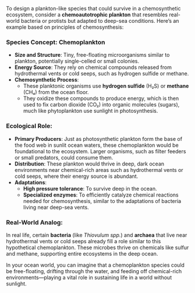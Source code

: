 To design a plankton-like species that could survive in a chemosynthetic ecosystem, consider a **chemoautotrophic plankton** that resembles real-world bacteria or protists but adapted to deep-sea conditions. Here’s an example based on principles of chemosynthesis:

### **Species Concept: Chemoplankton**
- **Size and Structure**: Tiny, free-floating microorganisms similar to plankton, potentially single-celled or small colonies.
- **Energy Source**: They rely on chemical compounds released from hydrothermal vents or cold seeps, such as hydrogen sulfide or methane.
- **Chemosynthetic Process**: 
  - These planktonic organisms use **hydrogen sulfide** (H₂S) or **methane** (CH₄) from the ocean floor.
  - They oxidize these compounds to produce energy, which is then used to fix carbon dioxide (CO₂) into organic molecules (sugars), much like phytoplankton use sunlight in photosynthesis.

### **Ecological Role**:
- **Primary Producers**: Just as photosynthetic plankton form the base of the food web in sunlit ocean waters, these chemoplankton would be foundational to the ecosystem. Larger organisms, such as filter feeders or small predators, could consume them.
- **Distribution**: These plankton would thrive in deep, dark ocean environments near chemical-rich areas such as hydrothermal vents or cold seeps, where their energy source is abundant.
- **Adaptations**:
  - **High pressure tolerance**: To survive deep in the ocean.
  - **Specialized enzymes**: To efficiently catalyze chemical reactions needed for chemosynthesis, similar to the adaptations of bacteria living near deep-sea vents.

### **Real-World Analog**:  
In real life, certain **bacteria** (like *Thiovulum spp.*) and **archaea** that live near hydrothermal vents or cold seeps already fill a role similar to this hypothetical chemoplankton. These microbes thrive on chemicals like sulfur and methane, supporting entire ecosystems in the deep ocean.

In your ocean world, you can imagine that a chemoplankton species could be free-floating, drifting through the water, and feeding off chemical-rich environments—playing a vital role in sustaining life in a world without sunlight.